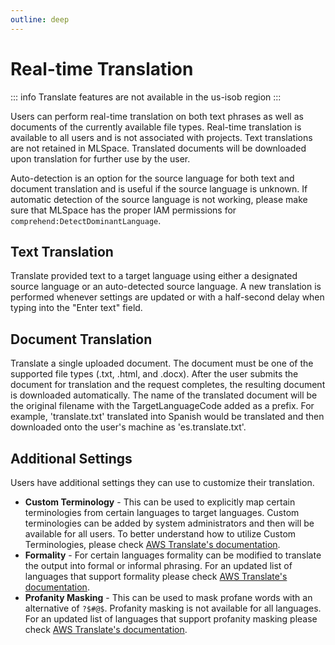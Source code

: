 ```yaml
---
outline: deep
---
```


# Real-time Translation

::: info
Translate features are not available in the us-isob region
:::

Users can perform real-time translation on both text phrases as well as documents of the currently available file types.
Real-time translation is available to all users and is not associated with projects. Text translations are not retained
in MLSpace. Translated documents will be downloaded upon translation for further use by the user.

Auto-detection is an option for the source language for both text and document translation and is useful if the
source language is unknown. If automatic detection of the source language is not working, please make sure that
MLSpace has the proper IAM permissions for `comprehend:DetectDominantLanguage`.

## Text Translation
Translate provided text to a target language using either a designated source language or an auto-detected source
language. A new translation is performed whenever settings are updated or with a half-second delay when
typing into the "Enter text" field.

## Document Translation
Translate a single uploaded document. The document must be one of the supported file types
(.txt, .html, and .docx). After the user submits the document for translation and the request completes, the
resulting document is downloaded automatically. The name of the translated document will be the original filename
with the TargetLanguageCode added as a prefix. For example, 'translate.txt'
translated into Spanish would be translated and then downloaded onto the user's machine as 'es.translate.txt'.

## Additional Settings
Users have additional settings they can use to customize their translation.

 - **Custom Terminology**
	    - This can be used to explicitly map certain terminologies from certain languages to target languages. Custom terminologies can be added by system administrators and then will be available for all users. To better understand how to utilize Custom Terminologies, please check [AWS Translate's documentation](https://docs.aws.amazon.com/translate/latest/dg/using-ct.html).
- **Formality**
	    - For certain languages formality can be modified to translate the output into formal or informal phrasing. For an updated list of languages that support formality please check [AWS Translate's documentation](https://docs.aws.amazon.com/translate/latest/dg/customizing-translations-formality.html#customizing-translations-formality-languages).
- **Profanity Masking**
	    - This can be used to mask profane words with an alternative of `?$#@$`. Profanity masking is not available for all languages. For an updated list of languages that support profanity masking please check [AWS Translate's documentation](https://docs.aws.amazon.com/translate/latest/dg/customizing-translations-profanity.html#customizing-translations-profanity-languages).
